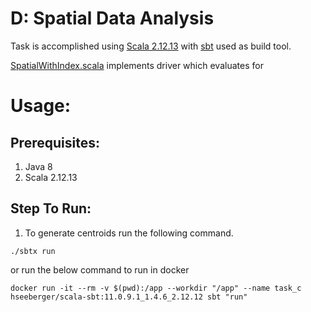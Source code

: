 # D: Spatial Data Analysis

Task is accomplished using [Scala 2.12.13](https://www.scala-lang.org/api/2.12.13/)
with [sbt](https://www.scala-sbt.org/) used as build tool.

[SpatialWithIndex.scala](src/main/scala/SpatialWithIndex.scala) implements driver which evaluates for 

# Usage:

## Prerequisites:

1. Java 8
2. Scala 2.12.13

## Step To Run:

1. To generate centroids run the following command.

```shell
./sbtx run
```

or run the below command to run in docker

```shell
docker run -it --rm -v $(pwd):/app --workdir "/app" --name task_c hseeberger/scala-sbt:11.0.9.1_1.4.6_2.12.12 sbt "run"
```